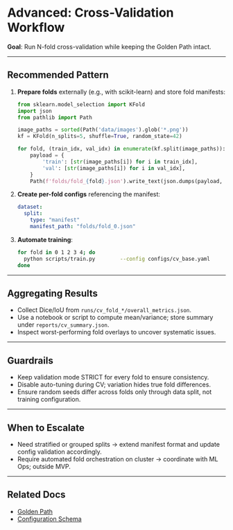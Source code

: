 # Advanced: Cross-Validation Workflow

**Goal**: Run N-fold cross-validation while keeping the Golden Path intact.

---

## Recommended Pattern

1. **Prepare folds** externally (e.g., with scikit-learn) and store fold manifests:
   ```python
   from sklearn.model_selection import KFold
   import json
   from pathlib import Path

   image_paths = sorted(Path('data/images').glob('*.png'))
   kf = KFold(n_splits=5, shuffle=True, random_state=42)

   for fold, (train_idx, val_idx) in enumerate(kf.split(image_paths)):
       payload = {
           'train': [str(image_paths[i]) for i in train_idx],
           'val': [str(image_paths[i]) for i in val_idx],
       }
       Path(f'folds/fold_{fold}.json').write_text(json.dumps(payload, indent=2))
   ```
2. **Create per-fold configs** referencing the manifest:
   ```yaml
   dataset:
     split:
       type: "manifest"
       manifest_path: "folds/fold_0.json"
   ```
3. **Automate training**:
   ```bash
   for fold in 0 1 2 3 4; do
     python scripts/train.py        --config configs/cv_base.yaml        --name cv_fold_${fold}        --extra dataset.split.manifest_path=folds/fold_${fold}.json
   done
   ```

---

## Aggregating Results

- Collect Dice/IoU from `runs/cv_fold_*/overall_metrics.json`.
- Use a notebook or script to compute mean/variance; store summary under `reports/cv_summary.json`.
- Inspect worst-performing fold overlays to uncover systematic issues.

---

## Guardrails

- Keep validation mode STRICT for every fold to ensure consistency.
- Disable auto-tuning during CV; variation hides true fold differences.
- Ensure random seeds differ across folds only through data split, not training configuration.

---

## When to Escalate

- Need stratified or grouped splits → extend manifest format and update config validation accordingly.
- Require automated fold orchestration on cluster → coordinate with ML Ops; outside MVP.

---

## Related Docs

- [Golden Path](../GOLDEN_PATH.md)
- [Configuration Schema](../CONTRACTS/configuration_schema.md)
